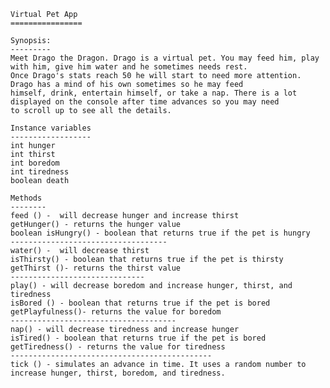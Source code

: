     Virtual Pet App
    ================
    
    Synopsis:
    ---------
    Meet Drago the Dragon. Drago is a virtual pet. You may feed him, play with him, give him water and he sometimes needs rest.
    Once Drago's stats reach 50 he will start to need more attention. Drago has a mind of his own sometimes so he may feed
    himself, drink, entertain himself, or take a nap. There is a lot displayed on the console after time advances so you may need 
    to scroll up to see all the details.
    
    Instance variables
    ------------------
    int hunger
	int thirst
	int boredom
	int tiredness
	boolean death
		
	Methods
	--------
	feed () -  will decrease hunger and increase thirst
	getHunger() - returns the hunger value
	boolean isHungry() - boolean that returns true if the pet is hungry 
	-----------------------------------
	water() -  will decrease thirst
	isThirsty() - boolean that returns true if the pet is thirsty 
	getThirst ()- returns the thirst value
	------------------------------
	play() - will decrease boredom and increase hunger, thirst, and tiredness
	isBored () - boolean that returns true if the pet is bored 
	getPlayfulness()- returns the value for boredom
	-------------------------------------
	nap() - will decrease tiredness and increase hunger
	isTired() - boolean that returns true if the pet is bored 
	getTiredness() - returns the value for tiredness
	---------------------------------------------
	tick () - simulates an advance in time. It uses a random number to increase hunger, thirst, boredom, and tiredness.
	
	

	                    
	
	
	